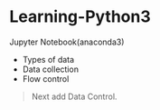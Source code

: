 # Learning-Python3
Jupyter Notebook(anaconda3)

+ Types of data
+ Data collection
+ Flow control
> Next add Data Control.
